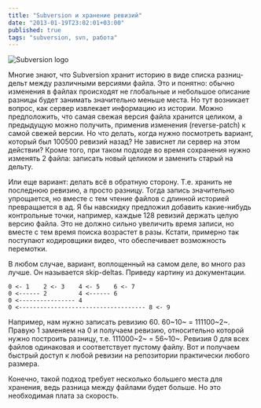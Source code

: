 ```yaml
---
title: "Subversion и хранение ревизий"
date: "2013-01-19T23:02:01+03:00"
published: true
tags: "subversion, svn, работа"
---
```


![](/images/3rd-party/subversion-logo.png "Subversion logo")

Многие знают, что Subversion хранит историю в виде списка разниц-дельт между различными версиями файла. Это и понятно:
обычно изменения в файлах происходят не глобальные и небольшое описание разницы будет занимать значительно меньше места.
Но тут возникает вопрос, как сервер извлекает информацию из истории. Можно предположить, что самая свежая версия файла
хранится целиком, а предыдущую можно получить, применив изменения (reverse-patch) к самой свежей версии. Но что делать,
когда нужно посмотреть вариант, который был 100500 ревизий назад? Не зависнет ли сервер на этом действии? Кроме того,
при таком подходе во время сохранения нужно изменять 2 файла: записать новый целиком и заменить старый на дельту.

Или еще вариант: делать всё в обратную сторону. Т.е. хранить не последнюю ревизию, а просто разницу. Тогда запись
значительно упрощается, но вместе с тем чтение файлов с длинной историей превращается в ад. Я бы навскидку предложил
добавить какие-нибудь контрольные точки, например, каждые 128 ревизий держать целую версию файла. Это не должно сильно
увеличить время записи, но вместе с тем время поиска возрастет в разы. Кстати, примерно так поступают кодировщики видео,
что обеспечивает возможность перемотки.

В любом случае, вариант, воплощенный на самом деле, во много раз лучше. Он называется skip-deltas. Приведу картину
из документации.

~~~~~ {.no-highlight}
0 <- 1    2 <- 3    4 <- 5    6 <- 7
0 <------ 2         4 <------ 6
0 <---------------- 4
0 <------------------------------------ 8 <- 9
~~~~~

Например, нам нужно записать ревизию 60. 60~10~  = 111100~2~. Правую 1 заменяем на 0 и получаем ревизию, относительно
которой нужно построить разницу, т.е. 111000~2~ = 56~10~. Ревизия 0 для всех файлов одинаковая и соответствует пустому
файлу. Вот и получаем быстрый доступ к любой ревизии на репозитории практически любого размера.

Конечно, такой подход требует несколько большего места для хранения, ведь разница между файлами будет больше. Но это
необходимая плата за скорость.
